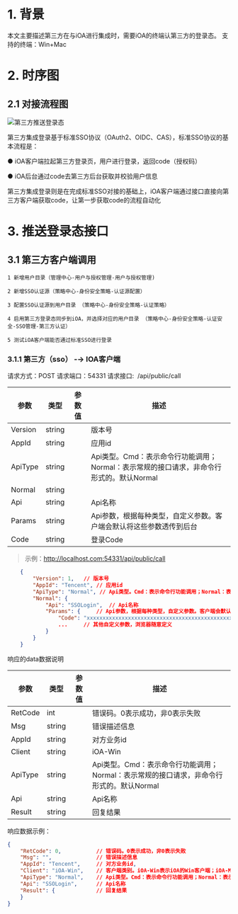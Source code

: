# 1. 背景
本文主要描述第三方在与iOA进行集成时，需要iOA的终端认第三方的登录态。
支持的终端：Win+Mac
<br/>

# 2. 时序图
## 2.1 对接流程图
![第三方推送登录态](https://github.com/pengfeihuu/ioa-open-doc/raw/master/resource/sso/client/第三方推送登录态.png)

第三方集成登录基于标准SSO协议（OAuth2、OIDC、CAS），标准SSO协议的基本流程是：

● iOA客户端拉起第三方登录页，用户进行登录，返回code（授权码）

● iOA后台通过code去第三方后台获取并校验用户信息

第三方集成登录则是在完成标准SSO对接的基础上，iOA客户端通过接口直接向第三方客户端获取code，让第一步获取code的流程自动化

# 3. 推送登录态接口
## 3.1 第三方客户端调用
    1 新增用户目录（管理中心-用户与授权管理-用户与授权管理)

    2 新增SSO认证源（策略中心-身份安全策略-认证源配置）

    3 配置SSO认证源到用户目录 （策略中心-身份安全策略-认证策略）

    4 启用第三方登录态同步到iOA，并选择对应的用户目录 （策略中心-身份安全策略-认证安全-SSO管理-第三方认证）

    5 测试iOA客户端能否通过标准SSO进行登录
### 3.1.1 第三方（sso） -→ IOA客户端
请求方式：POST
请求端口：54331
请求接口:  /api/public/call

|  参数   | 类型  | 参数值  | 描述  | 
|  ----  | ----  | ----  | ----  |
| Version  | string |  | 版本号 |
| AppId  | string |  | 应用id |
| ApiType  | string |  | Api类型。Cmd：表示命令行功能调用；Normal：表示常规的接口请求，非命令行形式的。默认Normal |
| Normal  | string |  |  |
| Api  | string |  | Api名称 |
| Params  | string |  | Api参数，根据每种类型，自定义参数。客户端会默认将这些参数透传到后台 |
| Code  | string |  | 登录Code |
> 示例：http://localhost.com:54331/api/public/call

```json
    {
        "Version": 1,	// 版本号
        "AppId": "Tencent",	// 应用id
        "ApiType": "Normal", // Api类型。Cmd：表示命令行功能调用；Normal：表示常规的接口请求，非命令行形式的。默认Normal
        "Normal": {
            "Api": "SSOLogin",	// Api名称
            "Params": {		// Api参数，根据每种类型，自定义参数。客户端会默认将这些参数透传到后台
                "Code": "xxxxxxxxxxxxxxxxxxxxxxxxxxxxxxxxxxxxxxxxxxxxxxxxxxxxxxxxxxxxxxxxxxxxxxxxxxxxxxxxxxxxxx",	// 登录Code
                ...		// 其他自定义参数，浏览器随意定义
            }
        }
    }
```

响应的data数据说明

|  参数   | 类型  | 参数值 | 描述  | 
|  ----  | ----  | ----  | ----  |
| RetCode  | int | | 错误码。0表示成功，非0表示失败 |
| Msg  | string | | 错误描述信息 |
| AppId  | string | | 对方业务id |
| Client  | string | | iOA-Win |
| ApiType  | string | | Api类型。Cmd：表示命令行功能调用；Normal：表示常规的接口请求，非命令行形式的。默认Normal |
| Api  | string | | Api名称 |
| Result  | string | | 回复结果 |

响应数据示例：
```json
{
	"RetCode": 0,			// 错误码。0表示成功，非0表示失败
	"Msg": "",				// 错误描述信息
	"AppId": "Tencent",		// 对方业务id,
	"Client": "iOA-Win",	// 客户端类别。iOA-Win表示iOA的Win客户端；iOA-Mac表示iOA的Mac客户端
	"ApiType": "Normal",	// Api类型。Cmd：表示命令行功能调用；Normal：表示常规的接口请求，非命令行形式的。默认Normal
	"Api": "SSOLogin",		// Api名称
	"Result": {				// 回复结果
	}
}
```


